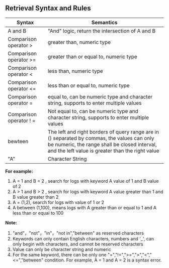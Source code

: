 ## Retrieval Syntax and Rules  

Syntax | Semantics
---|---
A and B | "And" logic, return the intersection of A and B
Comparison operator >| greater than, numeric type  
Comparison operator >= | greater than or equal to, numeric type
Comparison operator < | less than, numeric type 
Comparison operator <= | less than or equal to, numeric type 
Comparison operator = | equal to, can be numeric type and character string, supports to enter multiple values  
Comparison operator ! = | Not equal to, can be numeric type and character string, supports to enter multiple values   
bewteen  | The left and right borders of query range are in () separated by commas, the values can only be numeric, the range shall be closed interval, and the left value is greater than the right value  
"A"  | Character String 

**For example:**  
1. A = 1 and B = 2 , search for logs with keyword A value of 1 and B value of 2
2. A > 1 and B > 2 , search for logs with keyword A value greater than 1 and B value greater than 2
3. A = (1,2), search for logs with value of 1 or 2
4. A between (1,100), means logs with A greater than or equal to 1 and A less than or equal to 100

**Note:**
1. "and"，"not"，"in"，"not in","between" as reserved characters
2. Keywords can only contain English characters, numbers and '_', can only begin with characters, and cannot be reserved characters
3. Value can only be character string and numeric
4. For the same keyword, there can be only one "=","!=",">=",">","<","<=","between" condition. For example, A = 1 and A = 2 is a syntax error.

